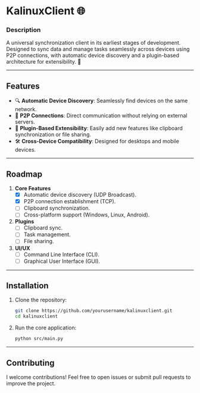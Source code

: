 # **KalinuxClient** 🌐

### **Description**  

A universal synchronization client in its earliest stages of development. Designed to sync data and manage tasks seamlessly across devices using P2P connections, with automatic device discovery and a plugin-based architecture for extensibility. 🚀

---

## **Features**  
- 🔍 **Automatic Device Discovery**: Seamlessly find devices on the same network.  
- 🔗 **P2P Connections**: Direct communication without relying on external servers.  
- 🧩 **Plugin-Based Extensibility**: Easily add new features like clipboard synchronization or file sharing.  
- 🛠️ **Cross-Device Compatibility**: Designed for desktops and mobile devices.  

---

## **Roadmap**  
1. **Core Features**  
   - [x] Automatic device discovery (UDP Broadcast).  
   - [x] P2P connection establishment (TCP).  
   - [ ] Clipboard synchronization.  
   - [ ] Cross-platform support (Windows, Linux, Android).  

2. **Plugins**  
   - [ ] Clipboard sync.  
   - [ ] Task management.  
   - [ ] File sharing.  

3. **UI/UX**  
   - [ ] Command Line Interface (CLI).  
   - [ ] Graphical User Interface (GUI).  

---

## **Installation**  
1. Clone the repository:  
   ```bash
   git clone https://github.com/yourusername/kalinuxclient.git
   cd kalinuxclient
   ```

2. Run the core application:
   ```bash
   python src/main.py
   ```

---

## Contributing
I welcome contributions! Feel free to open issues or submit pull requests to improve the project.
